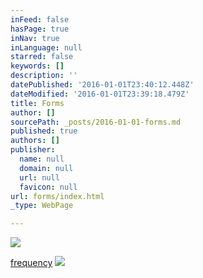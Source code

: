 ```yaml
---
inFeed: false
hasPage: true
inNav: true
inLanguage: null
starred: false
keywords: []
description: ''
datePublished: '2016-01-01T23:40:12.448Z'
dateModified: '2016-01-01T23:39:18.479Z'
title: Forms
author: []
sourcePath: _posts/2016-01-01-forms.md
published: true
authors: []
publisher:
  name: null
  domain: null
  url: null
  favicon: null
url: forms/index.html
_type: WebPage

---
```

![](https://the-grid-user-content.s3-us-west-2.amazonaws.com/ae57c97f-c516-4c50-8b1b-450849a2f46b.png)

[frequency][0]
![](https://the-grid-user-content.s3-us-west-2.amazonaws.com/a718d19d-2a30-49ce-bd69-4e3901998ac7.png)

[0]: https://forms.zohopublic.com/teddy/form/NewClients/formperma/5bBEB30A258587F51EB1D64H4
